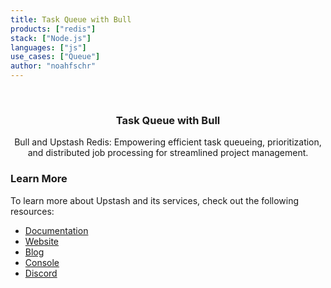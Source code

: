 ```yaml
---
title: Task Queue with Bull
products: ["redis"]
stack: ["Node.js"]
languages: ["js"]
use_cases: ["Queue"]
author: "noahfschr"
---
```


<br />
<div align="center">

  <h3 align="center"> Task Queue with Bull</h3>

  <p align="center">
    Bull and Upstash Redis: Empowering efficient task queueing, prioritization, and distributed job processing for streamlined project management.
  </p>
</div>

### Learn More

To learn more about Upstash and its services, check out the following resources:

- [Documentation](https://docs.upstash.com)
- [Website](https://upstash.com)
- [Blog](https://upstash.com/blog)
- [Console](https://console.upstash.com)
- [Discord](https://upstash.com/discord)
